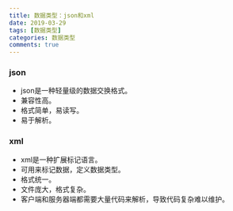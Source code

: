 ```yaml
---
title: 数据类型：json和xml
date: 2019-03-29
tags: [数据类型]
categories: 数据类型
comments: true
---
```


### json
- json是一种轻量级的数据交换格式。
- 兼容性高。
- 格式简单，易读写。
- 易于解析。

### xml
- xml是一种扩展标记语言。
- 可用来标记数据，定义数据类型。
- 格式统一。
- 文件庞大，格式复杂。
- 客户端和服务器端都需要大量代码来解析，导致代码复杂难以维护。